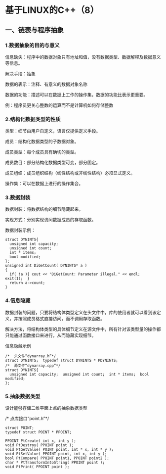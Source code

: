 # 基于LINUX的C++（8）
## 一、链表与程序抽象

### 1.数据抽象的目的与意义

信息缺失：程序中的数据对象只有地址和值，没有数据类型、数据解释及数据意义等信息。

解决手段：抽象

数据的表示：注释、有意义的数据对象名称

数据的功能：描述可以在数据上工作的操作集，数据的功能比表示更重要。

例：程序员更关心整数的运算而不是计算机如何存储整数

### 2.结构化数据类型的性质

类型：细节由用户自定义，语言仅提供定义手段。

成员：结构化数据类型的子数据对象。

成员类型：每个成员具有确切的类型。

成员数目：部分结构化数据类型可变，部分固定。

成员组织：成员组织结构（线性结构或非线性结构）必须显式定义。

操作集：可以在数据上进行的操作集合。

### 3.数据封装

数据封装：将数据结构的细节隐藏起来。

实现方式：分别实现访问数据成员的存取函数。

数据封装示例：

    struct DYNINTS{
      unsigned int capacity;
      unsigned int count;
      int * items;
      bool modified;
    };
    unsigned int DiGetCount( DYNINTS* a )
    {
      if( !a ){ cout << "DiGetCount: Parameter illegal." << endl;  exit(1);  }
      return a->count;
    }
### 4.信息隐藏

数据封装的问题，只要将结构体类型定义在头文件中，库的使用者就可以看到该定义，并按照成员格式直接访问，而不调用存取函数。

解决方法，将结构体类型的具体细节定义在源文件中，所有针对该类型量的操作都只能通过函数接口来进行，从而隐藏实现细节。

信息隐藏示例

    /*  头文件“dynarray.h”*/
    struct DYNINTS;  typedef struct DYNINTS * PDYNINTS;
    /*  源文件“dynarray.cpp”*/
    struct DYNINTS{
      unsigned int capacity;  unsigned int count;  int * items;  bool modified;
    };
### 5.抽象数据类型

设计能够存储二维平面上点的抽象数据类型

/*  点库接口“point.h”*/

    struct POINT;
    typedef struct POINT * PPOINT;

    PPOINT PtCreate( int x, int y );
    void PtDestroy( PPOINT point );
    void PtGetValue( POINT point, int * x, int * y );
    void PtSetValue( PPOINT point, int x, int y );
    bool PtCompare( PPOINT point1, PPOINT point2 );
    char * PtTransformIntoString( PPOINT point );
    void PtPrint( PPOINT point );








